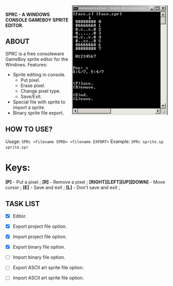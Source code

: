 <img src="Capture.PNG" align="right" />

#### SPRC - A WINDOWS CONSOLE GAMEBOY SPRITE EDITOR.

## ABOUT
SPRC is a free consoleware GameBoy sprite editor for the Windows.
Features:
* Sprite editing in console.
  * Put pixel.
  * Erase pixel.
  * Change pixel type.
  * Save/Exit.
* Special file with sprite to import a sprite.
* Binary sprite file export.

## HOW TO USE?
Usage: `SPRc <filename SPRD> <filename EXPORT>`
Example: `SPRc sprite.sp sprite.spr`

# Keys:
**[P]** - Put a pixel ; 
**[R]** - Remove a pixel ; 
**[RIGHT][LEFT][UP][DOWN]** - Move cursor ; 
**[E]** - Save and exit ; 
**[L]** - Don't save and exit ;

## TASK LIST

- [X] Editor.
- [X] Export project file option.
- [X] Import project file option.
- [X] Export binary file option.
- [ ] Import binary file option.
- [ ] Export ASCII art sprite file option.
- [ ] Import ASCII art sprite file option.

